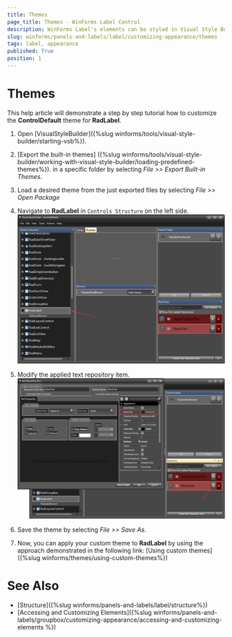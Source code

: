 ```yaml
---
title: Themes
page_title: Themes - WinForms Label Control
description: WinForms Label's elements can be styled in Visual Style Builder. This article shows how you can change the header and footer back colors.
slug: winforms/panels-and-labels/label/customizing-appearance/themes
tags: label, appearance
published: True
position: 1
---
```


# Themes

This help article will demonstrate a step by step tutorial how to customize the **ControlDefault** theme for **RadLabel**.

1. Open [VisualStyleBuilder]({%slug winforms/tools/visual-style-builder/starting-vsb%}).

1. [Export the built-in themes] ({%slug winforms/tools/visual-style-builder/working-with-visual-style-builder/loading-predefined-themes%}). in a specific folder by selecting *File >> Export Built-in Themes*.

1. Load a desired theme from the just exported files by selecting *File >> Open Package*

1. Navigate to **RadLabel** in `Controls Structure` on the left side. 
    ![label-customizing-appearance-themes 001](images/label-customizing-appearance-themes001.png)

1. Modify the applied text repository item.
    ![label-customizing-appearance-themes 002](images/label-customizing-appearance-themes002.png)

1. Save the theme by selecting *File >> Save As*.

1. Now, you can apply your custom theme to __RadLabel__ by using the approach demonstrated in the following link: [Using custom themes]({%slug winforms/themes/using-custom-themes%})

# See Also

* [Structure]({%slug winforms/panels-and-labels/label/structure%})
* [Accessing and Customizing Elements]({%slug winforms/panels-and-labels/groupbox/customizing-appearance/accessing-and-customizing-elements %})
 
